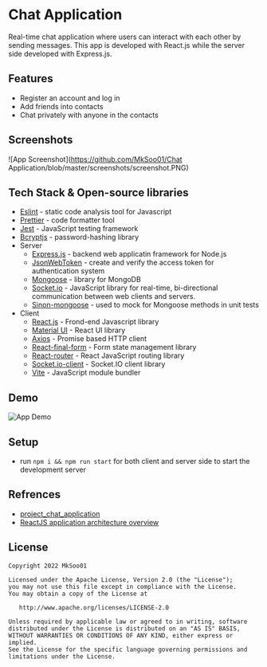 # Chat Application

Real-time chat application where users can interact with each other by sending messages. This app is developed with React.js while the server side developed with Express.js.

## Features

- Register an account and log in
- Add friends into contacts
- Chat privately with anyone in the contacts

## Screenshots

![App Screenshot](https://github.com/MkSoo01/Chat Application/blob/master/screenshots/screenshot.PNG)

## Tech Stack & Open-source libraries

- [Eslint](https://eslint.org/docs/user-guide/getting-started) - static code analysis tool for Javascript
- [Prettier](https://prettier.io/docs/en/index.html) - code formatter tool
- [Jest](https://jestjs.io/docs/getting-started) - JavaScript testing framework
- [Bcryptjs](https://github.com/dcodeIO/bcrypt.js) - password-hashing library
- Server
  - [Express.js](http://expressjs.com/en/starter/installing.html) - backend web applicatin framework for Node.js
  - [JsonWebToken](https://github.com/auth0/node-jsonwebtoken) - create and verify the access token for authentication system
  - [Mongoose](https://mongoosejs.com/docs/) - library for MongoDB
  - [Socket.io](https://socket.io/docs/v4/) - JavaScript library for real-time, bi-directional communication between web clients and servers.
  - [Sinon-mongoose](https://github.com/underscopeio/sinon-mongoose) - used to mock for Mongoose methods in unit tests
- Client
  - [React.js](https://reactjs.org/docs/getting-started.html) - Frond-end Javascript library
  - [Material UI](https://mui.com/getting-started/installation/) - React UI library
  - [Axios](https://axios-http.com/docs/intro) - Promise based HTTP client
  - [React-final-form](https://final-form.org/docs/react-final-form/getting-started) - Form state management library
  - [React-router](https://reactrouter.com/docs/en/v6/getting-started/installation) - React JavaScript routing library
  - [Socket.io-client](https://socket.io/docs/v4/client-installation/) - Socket.IO client library
  - [Vite](https://vitejs.dev/guide/) - JavaScript module bundler

## Demo

![App Demo](https://github.com/MkSoo01/Pokedex/blob/master/demo/demo.gif)

## Setup

- run `npm i && npm run start` for both client and server side to start the development server

## Refrences

- [project_chat_application](https://github.com/adrianhajdin/project_chat_application)
- [ReactJS application architecture overview](https://medium.com/geekculture/react-js-architecture-features-folder-structure-design-pattern-70b7b9103f22)

## License

```
Copyright 2022 MkSoo01

Licensed under the Apache License, Version 2.0 (the "License");
you may not use this file except in compliance with the License.
You may obtain a copy of the License at

   http://www.apache.org/licenses/LICENSE-2.0

Unless required by applicable law or agreed to in writing, software
distributed under the License is distributed on an "AS IS" BASIS,
WITHOUT WARRANTIES OR CONDITIONS OF ANY KIND, either express or implied.
See the License for the specific language governing permissions and
limitations under the License.
```
